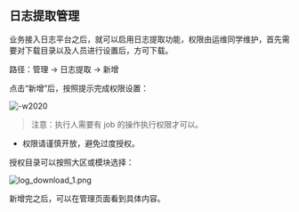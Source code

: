 ## 日志提取管理

业务接入日志平台之后，就可以启用日志提取功能，权限由运维同学维护，首先需要对下载目录以及人员进行设置后，方可下载。

路径：管理  →  日志提取  →  新增

点击“新增”后，按照提示完成权限设置：

![-w2020](media/16049180992760.jpg)

> 注意：执行人需要有 job 的操作执行权限才可以。

- 权限请谨慎开放，避免过度授权。

授权目录可以按照大区或模块选择：

![log_download_1.png](media/log_download_1.png)

新增完之后，可以在管理页面看到具体内容。



